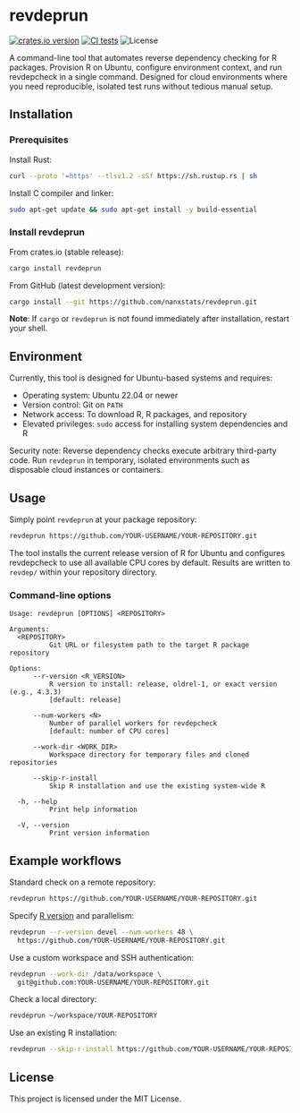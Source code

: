 # revdeprun

[![crates.io version](https://img.shields.io/crates/v/revdeprun)](https://crates.io/crates/revdeprun)
[![CI tests](https://github.com/nanxstats/revdeprun/actions/workflows/ci.yml/badge.svg)](https://github.com/nanxstats/revdeprun/actions/workflows/ci.yml)
![License](https://img.shields.io/crates/l/revdeprun)

A command-line tool that automates reverse dependency checking for R packages.
Provision R on Ubuntu, configure environment context, and run revdepcheck
in a single command. Designed for cloud environments where you need
reproducible, isolated test runs without tedious manual setup.

## Installation

### Prerequisites

Install Rust:

```bash
curl --proto '=https' --tlsv1.2 -sSf https://sh.rustup.rs | sh
```

Install C compiler and linker:

```bash
sudo apt-get update && sudo apt-get install -y build-essential
```

### Install revdeprun

From crates.io (stable release):

```bash
cargo install revdeprun
```

From GitHub (latest development version):

```bash
cargo install --git https://github.com/nanxstats/revdeprun.git
```

**Note**: If `cargo` or `revdeprun` is not found immediately after installation,
restart your shell.

## Environment

Currently, this tool is designed for Ubuntu-based systems and requires:

- Operating system: Ubuntu 22.04 or newer
- Version control: Git on `PATH`
- Network access: To download R, R packages, and repository
- Elevated privileges: `sudo` access for installing system dependencies and R

Security note: Reverse dependency checks execute arbitrary third-party code.
Run `revdeprun` in temporary, isolated environments such as disposable cloud
instances or containers.

## Usage

Simply point `revdeprun` at your package repository:

```bash
revdeprun https://github.com/YOUR-USERNAME/YOUR-REPOSITORY.git
```

The tool installs the current release version of R for Ubuntu and configures
revdepcheck to use all available CPU cores by default. Results are written
to `revdep/` within your repository directory.

### Command-line options

```
Usage: revdeprun [OPTIONS] <REPOSITORY>

Arguments:
  <REPOSITORY>
          Git URL or filesystem path to the target R package repository

Options:
      --r-version <R_VERSION>
          R version to install: release, oldrel-1, or exact version (e.g., 4.3.3)
          [default: release]

      --num-workers <N>
          Number of parallel workers for revdepcheck
          [default: number of CPU cores]

      --work-dir <WORK_DIR>
          Workspace directory for temporary files and cloned repositories

      --skip-r-install
          Skip R installation and use the existing system-wide R

  -h, --help
          Print help information

  -V, --version
          Print version information
```

## Example workflows

Standard check on a remote repository:

```bash
revdeprun https://github.com/YOUR-USERNAME/YOUR-REPOSITORY.git
```

Specify [R version](https://github.com/r-lib/actions/tree/v2-branch/setup-r)
and parallelism:

```bash
revdeprun --r-version devel --num-workers 48 \
  https://github.com/YOUR-USERNAME/YOUR-REPOSITORY.git
```

Use a custom workspace and SSH authentication:

```bash
revdeprun --work-dir /data/workspace \
  git@github.com:YOUR-USERNAME/YOUR-REPOSITORY.git
```

Check a local directory:

```bash
revdeprun ~/workspace/YOUR-REPOSITORY
```

Use an existing R installation:

```bash
revdeprun --skip-r-install https://github.com/YOUR-USERNAME/YOUR-REPOSITORY.git
```

## License

This project is licensed under the MIT License.

